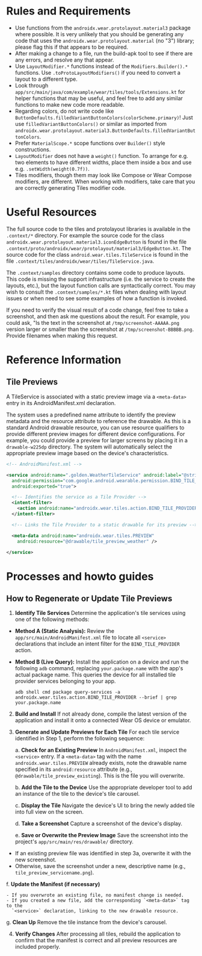 # Rules and Requirements

- Use functions from the `androidx.wear.protolayout.material3` package where
  possible. It is very unlikely that you should be generating any code that uses
  the `androidx.wear.protolayout.material` (no "3") library; please flag this if that
  appears to be required.
- After making a change to a file, run the build-apk tool to see if there are
  any errors, and resolve any that appear.
- Use `LayoutModifier.*` functions instead of the `Modifiers.Builder().*` functions. Use
  `.toProtoLayoutModifiers()` if you need to convert a layout to a different type.
- Look through `app/src/main/java/com/example/wear/tiles/tools/Extensions.kt` for
  helper functions that may be useful, and feel free to add any similar
  functions to make new code more readable.
- Regarding colors, do not write code like
  `ButtonDefaults.filledVariantButtonColors(colorScheme.primary)`! Just use
  `filledVariantButtonColors()` or similar as imported from
  `androidx.wear.protolayout.material3.ButtonDefaults.filledVariantButtonColors`.
- Prefer `MaterialScope.*` scope functions over `Builder()` style constructions.
- `LayoutModifier` does not have a `weight()` function. To arrange for e.g. two
  elements to have different widths, place them inside a box and use e.g.
  `.setWidth(weight(0.7f))`.
- Tiles modifiers, though them may look like Compose or Wear Compose modifiers, are different. When
  working with modifiers, take care that you are correctly generating Tiles modifier code.

# Useful Resources

The full source code to the tiles and protolayout libraries is available in the `.context/*`
directory. For example the source code for the class
`androidx.wear.protolayout.material3.iconEdgeButton` is found in the file
`.context/proto/androidx/wear/protolayout/material3/EdgeButton.kt`. The source code for the class
`android.wear.tiles.TileService` is found in the file
`.context/tiles/androidx/wear/tiles/TileService.java`.

The `.context/samples` directory contains some code to produce layouts. This code is
missing the support infrastructure (i.e. the service to create the layouts,
etc.), but the layout function calls are syntactically correct. You may wish to
consult the `.context/samples/*.kt` files when dealing with layout
issues or when need to see some examples of how a function is invoked.

If you need to verify the visual result of a code change, feel free to take a screenshot, and then
ask me questions about the result. For example, you could ask, "Is the text in the screenshot at
`/tmp/screenshot-AAAAA.png` version larger or smaller than the screenshot at
`/tmp/screenshot-BBBBB.png`. Provide filenames when making this request.

# Reference Information

## Tile Previews

A TileService is associated with a static preview image via a `<meta-data>` entry
in its AndroidManifest.xml declaration.

The system uses a predefined name attribute to identify the preview metadata and
the resource attribute to reference the drawable. As this is a standard Android
drawable resource, you can use resource qualifiers to provide different preview
images for different device configurations. For example, you could provide a
preview for larger screens by placing it in a `drawable-w225dp` directory. The
system will automatically select the appropriate preview image based on the
device's characteristics.

```xml
<!-- AndroidManifest.xml -->

<service android:name=".golden.WeatherTileService" android:label="@string/tile_label_weather"
  android:permission="com.google.android.wearable.permission.BIND_TILE_PROVIDER"
  android:exported="true">

  <!-- Identifies the service as a Tile Provider -->
  <intent-filter>
    <action android:name="androidx.wear.tiles.action.BIND_TILE_PROVIDER" />
  </intent-filter>

  <!-- Links the Tile Provider to a static drawable for its preview -->

  <meta-data android:name="androidx.wear.tiles.PREVIEW"
    android:resource="@drawable/tile_preview_weather" />

</service>
```

# Processes and howto guides

## How to Regenerate or Update Tile Previews

1. **Identify Tile Services** Determine the application's tile services using
   one of the following methods:

- **Method A (Static Analysis):** Review the `app/src/main/AndroidManifest.xml`
  file to locate all `<service>` declarations that include an intent filter for
  the `BIND_TILE_PROVIDER` action.

- **Method B (Live Query):** Install the application on a device and run the
  following `adb` command, replacing `your.package.name` with the app's actual
  package name. This queries the device for all installed tile provider services
  belonging to your app.

  ```shell
  adb shell cmd package query-services -a androidx.wear.tiles.action.BIND_TILE_PROVIDER --brief | grep your.package.name
  ```

2. **Build and Install** If not already done, compile the latest version of the
   application and install it onto a connected Wear OS device or emulator.

3. **Generate and Update Previews for Each Tile** For each tile service
   identified in Step 1, perform the following sequence:

   a. **Check for an Existing Preview** In `AndroidManifest.xml`, inspect the
   `<service>` entry. If a `<meta-data>` tag with the name
   `androidx.wear.tiles.PREVIEW` already exists, note the drawable name
   specified in its `android:resource` attribute (e.g.,
   `@drawable/tile_preview_existing`). This is the file you will overwrite.

   b. **Add the Tile to the Device** Use the appropriate developer tool to add
   an instance of the tile to the device's tile carousel.

   c. **Display the Tile** Navigate the device's UI to bring the newly added
   tile into full view on the screen.

   d. **Take a Screenshot** Capture a screenshot of the device's display.

   e. **Save or Overwrite the Preview Image** Save the screenshot into the
   project's `app/src/main/res/drawable/` directory.

- If an existing preview file was identified in step 3a, overwrite it with the
  new screenshot.
- Otherwise, save the screenshot under a new, descriptive name (e.g.,
  `tile_preview_servicename.png`).

f. **Update the Manifest (if necessary)**

    - If you overwrote an existing file, no manifest change is needed.
    - If you created a new file, add the corresponding `<meta-data>` tag to the
      `<service>` declaration, linking to the new drawable resource.

g. **Clean Up** Remove the tile instance from the device's carousel.

4. **Verify Changes** After processing all tiles, rebuild the application to
   confirm that the manifest is correct and all preview resources are included
   properly.

